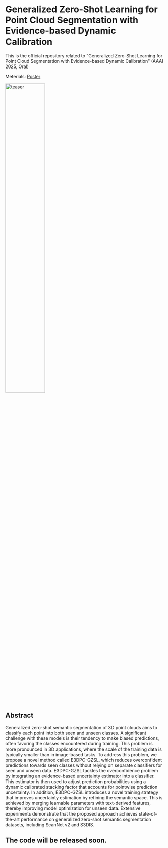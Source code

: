 # Generalized Zero-Shot Learning for Point Cloud Segmentation with Evidence-based Dynamic Calibration
This is the official repository related to "Generalized Zero-Shot Learning for Point Cloud Segmentation with Evidence-based Dynamic Calibration" (AAAI 2025, Oral)

Meterials: [Poster](Material/E3DPC-GZSL_Poster.pdf)

<img src="https://github.com/user-attachments/assets/c1ecabbe-065c-4fba-8844-a22db85ddcd1" alt="teaser" style="width:50%;">

## Abstract
Generalized zero-shot semantic segmentation of 3D point clouds aims to classify each point into both seen and unseen classes. A significant challenge with these models is their tendency to make biased predictions, often favoring the classes encountered during training. This problem is more pronounced in 3D applications, where the scale of the training data is typically smaller than in image-based tasks. To address this problem, we propose a novel method called E3DPC-GZSL, which reduces overconfident predictions towards seen classes without relying on separate classifiers for seen and unseen data. E3DPC-GZSL tackles the overconfidence problem by integrating an evidence-based uncertainty estimator into a classifier. This estimator is then used to adjust prediction probabilities using a dynamic calibrated stacking factor that accounts for pointwise prediction uncertainty. In addition, E3DPC-GZSL introduces a novel training strategy that improves uncertainty estimation by refining the semantic space. This is achieved by merging learnable parameters with text-derived features, thereby improving model optimization for unseen data. Extensive experiments demonstrate that the proposed approach achieves state-of-the-art performance on generalized zero-shot semantic segmentation datasets, including ScanNet v2 and S3DIS.

## The code will be released soon.
